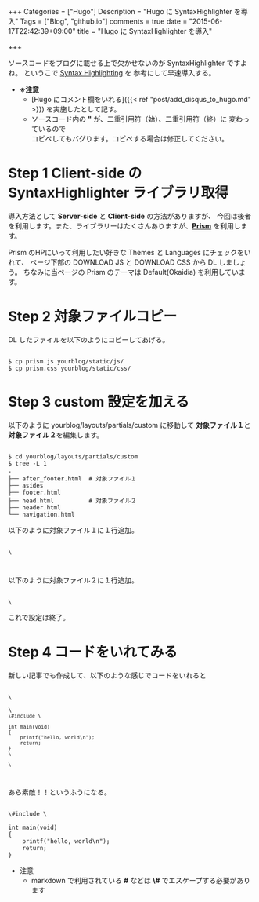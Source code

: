 +++
Categories = ["Hugo"]
Description = "Hugo に SyntaxHighlighter を導入"
Tags = ["Blog", "github.io"]
comments = true
date = "2015-06-17T22:42:39+09:00"
title = "Hugo に SyntaxHighlighter を導入"

+++

ソースコードをブログに載せる上で欠かせないのが SyntaxHighlighter ですよね。
というこで [Syntax Highlighting](http://gohugo.io/extras/highlighting/) を
参考にして早速導入する。


<!--more-->

- **※注意**
    - [Hugo にコメント欄をいれる]({{< ref "post/add_disqus_to_hugo.md" >}}) を実施したとして記す。
    - ソースコード内の **&quot;** が、二重引用符（始）、二重引用符（終）に 変わっているので  
      コピペしてもバグります。コピペする場合は修正してください。

# Step 1 Client-side の SyntaxHighlighter ライブラリ取得

導入方法として **Server-side** と **Client-side** の方法がありますが、
今回は後者を利用します。また、ライブラリーはたくさんありますが、**[Prism](http://prismjs.com/)**
を利用します。

Prism のHPにいって利用したい好きな Themes と Languages にチェックをいれて、
ページ下部の DOWNLOAD JS と DOWNLOAD CSS から DL しましょう。
ちなみに当ページの Prism のテーマは Default(Okaidia) を利用しています。

# Step 2 対象ファイルコピー

DL したファイルを以下のようにコピーしてあげる。

<pre><code class="language-bash">
$ cp prism.js yourblog/static/js/
$ cp prism.css yourblog/static/css/
</pre></code>

# Step 3 custom 設定を加える

以下のように yourblog/layouts/partials/custom に移動して
**対象ファイル１**と**対象ファイル２**を編集します。

<pre><code class="language-bash">
$ cd yourblog/layouts/partials/custom
$ tree -L 1
.
├── after_footer.html  # 対象ファイル１
├── asides
├── footer.html
├── head.html          # 対象ファイル２
├── header.html
└── navigation.html
</pre></code>

以下のように対象ファイル１に１行追加。

<pre><code class="language-markup">
\<script src="{{ .Site.BaseUrl }}/js/prism.js">\</script>
</pre></code>


以下のように対象ファイル２に１行追加。

<pre><code class="language-markup">
\<link href="{{ .Site.BaseUrl }}/css/prism.css" media="screen, projection" rel="stylesheet" type="text/css">
</pre></code>

これで設定は終了。

# Step 4 コードをいれてみる

新しい記事でも作成して、以下のような感じでコードをいれると

<pre><code class="language-markup">
\<pre>\<code class="language-c">
\#include \<stdio.h>

int main(void)
{
    printf("hello, world\n");
    return;
}
\</pre>\</code>
</pre></code>

あら素敵！！というふうになる。

<pre><code class=“language-c”>
\#include \<stdio.h>

int main(void)
{
    printf("hello, world\n");
    return;
}
</pre></code>


- 注意
    - markdown で利用されている **#** などは **\\#** でエスケープする必要があります




